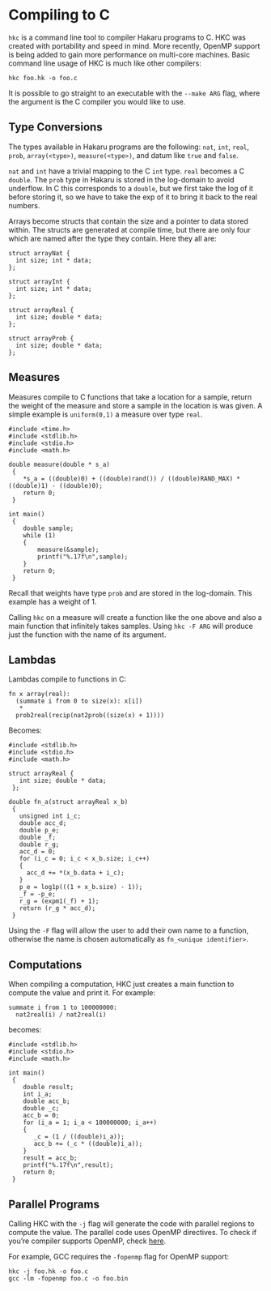 # Compiling to C

`hkc` is a command line tool to compiler Hakaru programs to C. HKC was created with portability and speed in mind. More recently, OpenMP support is being added to gain more performance on multi-core machines. Basic command line usage of HKC is much like other compilers:

```
hkc foo.hk -o foo.c
```

It is possible to go straight to an executable with the `--make ARG` flag, where the argument is the C compiler you would like to use.

## Type Conversions

The types available in Hakaru programs are the following: `nat`, `int`, `real`, `prob`, `array(<type>)`, `measure(<type>)`, and datum like `true` and `false`.

`nat` and `int` have a trivial mapping to the C `int` type. `real` becomes a C `double`. The `prob` type in Hakaru is stored in the log-domain to avoid underflow. In C this corresponds to a `double`, but we first take the log of it before storing it, so we have to take the exp of it to bring it back to the real numbers.

Arrays become structs that contain the size and a pointer to data stored within. The structs are generated at compile time, but there are only four which are named after the type they contain. Here they all are:

```
struct arrayNat {
  int size; int * data;
};

struct arrayInt {
  int size; int * data;
};

struct arrayReal {
  int size; double * data;
};

struct arrayProb {
  int size; double * data;
};
```

## Measures

Measures compile to C functions that take a location for a sample, return the weight of the measure and store a sample in the location is was given. A simple example is `uniform(0,1)` a measure over type `real`.

```
#include <time.h>
#include <stdlib.h>
#include <stdio.h>
#include <math.h>

double measure(double * s_a)
 {
    *s_a = ((double)0) + ((double)rand()) / ((double)RAND_MAX) * ((double)1) - ((double)0);
    return 0;
 }

int main()
 {
    double sample;
    while (1)
    {
        measure(&sample);
        printf("%.17f\n",sample);
    }
    return 0;
 }
```

Recall that weights have type `prob` and are stored in the log-domain. This example has a weight of 1.

Calling `hkc` on a measure will create a function like the one above and also a main function that infinitely takes samples. Using `hkc -F ARG` will produce just the function with the name of its argument.

## Lambdas

Lambdas compile to functions in C:

```
fn x array(real):
  (summate i from 0 to size(x): x[i])
   *
  prob2real(recip(nat2prob((size(x) + 1))))

```

Becomes:

```
#include <stdlib.h>
#include <stdio.h>
#include <math.h>

struct arrayReal {
   int size; double * data;
 };

double fn_a(struct arrayReal x_b)
 {
   unsigned int i_c;
   double acc_d;
   double p_e;
   double _f;
   double r_g;
   acc_d = 0;
   for (i_c = 0; i_c < x_b.size; i_c++)
   {
     acc_d += *(x_b.data + i_c);
   }
   p_e = log1p(((1 + x_b.size) - 1));
   _f = -p_e;
   r_g = (expm1(_f) + 1);
   return (r_g * acc_d);
 }
```

Using the `-F` flag will allow the user to add their own name to a function, otherwise the name is chosen automatically as `fn_<unique identifier>`.

## Computations

When compiling a computation, HKC just creates a main function to compute the value and print it. For example:

```
summate i from 1 to 100000000:
  nat2real(i) / nat2real(i)
```

becomes:

```
#include <stdlib.h>
#include <stdio.h>
#include <math.h>

int main()
 {
    double result;
    int i_a;
    double acc_b;
    double _c;
    acc_b = 0;
    for (i_a = 1; i_a < 100000000; i_a++)
    {
       _c = (1 / ((double)i_a));
       acc_b += (_c * ((double)i_a));
    }
    result = acc_b;
    printf("%.17f\n",result);
    return 0;
 }
```

## Parallel Programs

Calling HKC with the `-j` flag will generate the code with parallel regions to compute the value. The parallel code uses OpenMP directives. To check if you’re compiler supports OpenMP, check [here](http://openmp.org/wp/openmp-compilers/).

For example, GCC requires the `-fopenmp` flag for OpenMP support:

```
hkc -j foo.hk -o foo.c
gcc -lm -fopenmp foo.c -o foo.bin
```